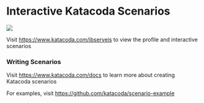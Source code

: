 # Interactive Katacoda Scenarios

[![](http://shields.katacoda.com/katacoda/ibserveis/count.svg)](https://www.katacoda.com/ibserveis "Get your profile on Katacoda.com")

Visit https://www.katacoda.com/ibserveis to view the profile and interactive scenarios

### Writing Scenarios
Visit https://www.katacoda.com/docs to learn more about creating Katacoda scenarios

For examples, visit https://github.com/katacoda/scenario-example
